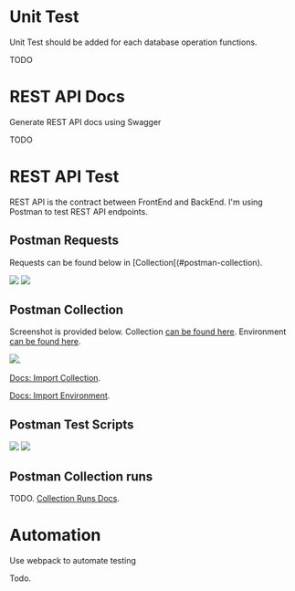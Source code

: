 # Unit Test

Unit Test should be added for each database operation functions. 

TODO

# REST API Docs

Generate REST API docs using Swagger

TODO 

# REST API Test

REST API is the contract between FrontEnd and BackEnd. I'm using Postman to test REST API endpoints. 

## Postman Requests

Requests can be found below in [Collection[(#postman-collection).

![](./testing/postman-create-result.png)
![](./testing/postman-update-result.png)

## Postman Collection

Screenshot is provided below. Collection [can be found here](https://www.getpostman.com/collections/b218fe95e1c9b78884bd). Environment [can be found here](./testing/NgSkool_Local.postman_environment.json).  

![](./testing/postman-collection.png).

[Docs: Import Collection](https://learning.getpostman.com/docs/postman/collections/sharing_collections/).

[Docs: Import Environment](https://learning.getpostman.com/docs/postman/environments_and_globals/manage_environments/).

## Postman Test Scripts

![](./testing/postman-create-test.png)
![](./testing/postman-update-test.png)

## Postman Collection runs

TODO. [Collection Runs Docs](https://learning.getpostman.com/docs/postman/collection_runs/intro_to_collection_runs/). 

# Automation

Use webpack to automate testing

Todo. 
